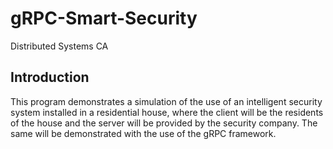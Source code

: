 # gRPC-Smart-Security
Distributed Systems CA

##  Introduction
  This program demonstrates a simulation of the use of an intelligent security system installed in a residential house, where the client will be the residents of the house and the server will be provided by the security company.
  The same will be demonstrated with the use of the gRPC framework.







